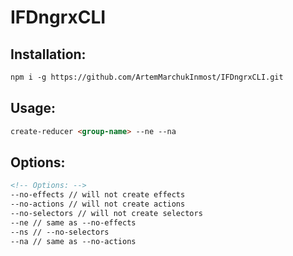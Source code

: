 # IFDngrxCLI

## Installation:
```html
npm i -g https://github.com/ArtemMarchukInmost/IFDngrxCLI.git
  ```
  
## Usage:
```html
create-reducer <group-name> --ne --na
  ```
  
## Options:
```html
<!-- Options: -->
--no-effects // will not create effects
--no-actions // will not create actions
--no-selectors // will not create selectors
--ne // same as --no-effects
--ns // --no-selectors
--na // same as --no-actions
```
